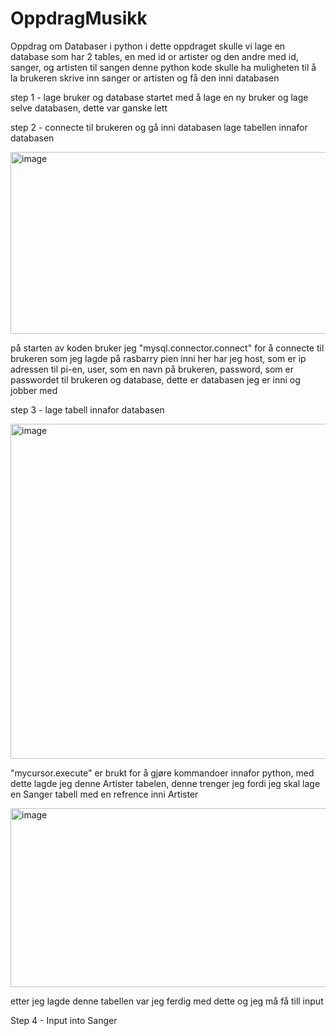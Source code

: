 # OppdragMusikk
Oppdrag om Databaser i python
i dette oppdraget skulle vi lage en database som har 2 tables, en med id or artister og den andre med id, sanger, og artisten til sangen
denne python kode skulle ha muligheten til å la brukeren skrive inn sanger or artisten og få den inni databasen

step 1 - lage bruker og database
startet med å lage en ny bruker og lage selve databasen, dette var ganske lett

step 2 - connecte til brukeren og gå inni databasen
lage tabellen innafor databasen

<img width="552" height="291" alt="image" src="https://github.com/user-attachments/assets/e813d4e8-cdcc-4939-846d-70c5a70ee2ba" />

på starten av koden bruker jeg "mysql.connector.connect" for å connecte til brukeren som jeg lagde på rasbarry pien
inni her har jeg host, som er ip adressen til pi-en, user, som en navn på brukeren, password, som er passwordet til brukeren og database, dette er databasen jeg er inni og jobber med

step 3 - lage tabell innafor databasen

<img width="700" height="536" alt="image" src="https://github.com/user-attachments/assets/f1ccdf1b-d047-4e5d-ae42-27924ae8da7a" />

"mycursor.execute" er brukt for å gjøre kommandoer innafor python, med dette lagde jeg denne Artister tabelen, denne trenger jeg fordi
jeg skal lage en Sanger tabell med en refrence inni Artister

<img width="732" height="286" alt="image" src="https://github.com/user-attachments/assets/850554d1-3989-4702-85c2-ed4e81e8544a" />

etter jeg lagde denne tabellen var jeg ferdig med dette og jeg må få till input

Step 4 - Input into Sanger
